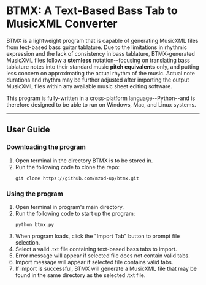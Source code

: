# BTMX: A Text-Based Bass Tab to MusicXML Converter

BTMX is a lightweight program that is capable of generating MusicXML files from text-based bass guitar tablature. Due to the limitations in rhythmic expression and the lack of consistency in bass tablature, BTMX-generated MusicXML files follow a **stemless** notation--focusing on translating bass tablature notes into their standard music **pitch equivalents** only, and putting less concern on approximating the actual rhythm of the music. Actual note durations and rhythm may be further adjusted after importing the output MusicXML files within any available music sheet editing software.

This program is fully-written in a cross-platform language--Python--and is therefore designed to be able to run on Windows, Mac, and Linux systems.

---

## User Guide

### Downloading the program

1. Open terminal in the directory BTMX is to be stored in.
2. Run the following code to clone the repo:
   ```git
   git clone https://github.com/mzod-up/btmx.git
   ```

### Using the program

1. Open terminal in program's main directory.
2. Run the following code to start up the program:
   ```
   python btmx.py
   ```
3. When program loads, click the "Import Tab" button to prompt file selection.
4. Select a valid .txt file containing text-based bass tabs to import.
5. Error message will appear if selected file does not contain valid tabs.
6. Import message will appear if selected file contains valid tabs.
7. If import is successful, BTMX will generate a MusicXML file that may be found in the same directory as the selected .txt file.
